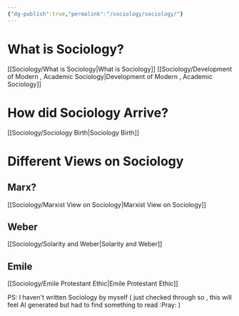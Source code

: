 ```yaml
---
{"dg-publish":true,"permalink":"/sociology/sociology/"}
---
```



# What is Sociology?

[[Sociology/What is Sociology\|What is Sociology]]
[[Sociology/Development of Modern , Academic Sociology\|Development of Modern , Academic Sociology]]

# How did Sociology Arrive?

[[Sociology/Sociology  Birth\|Sociology  Birth]]

# Different Views on Sociology
## Marx?
[[Sociology/Marxist View on Sociology\|Marxist View on Sociology]]

## Weber
[[Sociology/Solarity and Weber\|Solarity and Weber]]
## Emile
[[Sociology/Emile Protestant Ethic\|Emile Protestant Ethic]]


PS: I haven't written Sociology by myself ( just checked through so , this will feel AI generated but had to find something to read :Pray: )
